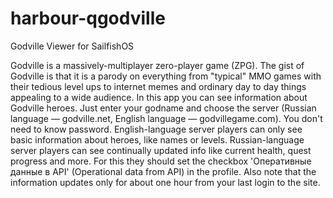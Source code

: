 harbour-qgodville
=================

Godville Viewer for SailfishOS

Godville is a massively-multiplayer zero-player game (ZPG). The gist of Godville is that it is a parody on everything from "typical" MMO games with their tedious level ups to internet memes and ordinary day to day things appealing to a wide audience.
In this app you can see information about Godville heroes. Just enter your godname and choose the server (Russian language — godville.net, English language — godvillegame.com). You don't need to know password.
English-language server players can only see basic information about heroes, like names or levels. Russian-language server players can see continually updated info like current health, quest progress and more. For this they should set the checkbox 'Оперативные данные в API' (Operational data from API) in the profile.
Also note that the information updates only for about one hour from your last login to the site.

